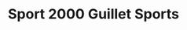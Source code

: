 ---
title: "Sport 2000 Guillet Sports"
url: /villard-de-lans/sport-2000-guillet-sports/
shop: sports
---